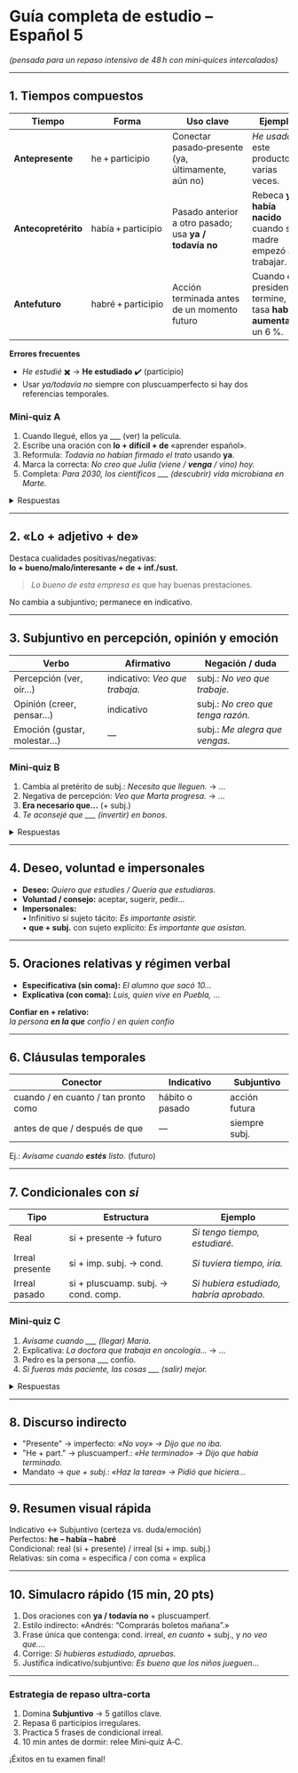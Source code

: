 # Guía completa de estudio – Español 5
*(pensada para un repaso intensivo de 48 h con mini‑quices intercalados)*

---
## 1. Tiempos compuestos
| Tiempo | Forma | Uso clave | Ejemplo |
|--------|-------|-----------|---------|
| **Antepresente** | he + participio | Conectar pasado‑presente (ya, últimamente, aún no) | *He usado* este producto varias veces. |
| **Antecopretérito** | había + participio | Pasado anterior a otro pasado; usa **ya / todavía no** | Rebeca **ya había nacido** cuando su madre empezó a trabajar. |
| **Antefuturo** | habré + participio | Acción terminada antes de un momento futuro | Cuando el presidente termine, la tasa **habrá aumentado** un 6 %. |

**Errores frecuentes**
- *He estudié* ✖️ → **He estudiado** ✔️ (participio)
- Usar *ya/todavía no* siempre con pluscuamperfecto si hay dos referencias temporales.

### Mini‑quiz A
1. Cuando llegué, ellos ya ___ (ver) la película.  
2. Escribe una oración con **lo + difícil + de** «aprender español».  
3. Reformula: *Todavía no habían firmado el trato* usando **ya**.  
4. Marca la correcta: *No creo que Julia (viene / **venga** / vino) hoy.*  
5. Completa: *Para 2030, los científicos ___ (descubrir) vida microbiana en Marte.*

<details><summary>Respuestas</summary>1. *habían visto*  2. Libre.  3. **Ya habían firmado**…  4. **venga**  5. *habrán descubierto*</details>

---
## 2. «Lo + adjetivo + de»
Destaca cualidades positivas/negativas: **lo + bueno/malo/interesante + de + inf./sust.**
> *Lo bueno de esta empresa es* que hay buenas prestaciones.

No cambia a subjuntivo; permanece en indicativo.

---
## 3. Subjuntivo en percepción, opinión y emoción
| Verbo | Afirmativo | Negación / duda |
|-------|------------|-----------------|
| Percepción (ver, oír…) | indicativo: *Veo que trabaja.* | subj.: *No veo que trabaje.* |
| Opinión (creer, pensar…) | indicativo | subj.: *No creo que tenga razón.* |
| Emoción (gustar, molestar…) | — | subj.: *Me alegra que vengas.* |

### Mini‑quiz B
1. Cambia al pretérito de subj.: *Necesito que lleguen.* → …  
2. Negativa de percepción: *Veo que Marta progresa.* → …  
3. **Era necesario que…** (+ subj.)  
4. *Te aconsejé que ___ (invertir) en bonos.*

<details><summary>Respuestas</summary>1. *Necesitaba que llegaran*  2. *No veo que Marta progrese*  3. Libre  4. *invirtieras*</details>

---
## 4. Deseo, voluntad e impersonales
- **Deseo:** *Quiero que estudies / Quería que estudiaras.*
- **Voluntad / consejo:** aceptar, sugerir, pedir…
- **Impersonales:**  
  • Infinitivo si sujeto tácito: *Es importante asistir.*  
  • **que + subj.** con sujeto explícito: *Es importante que asistan.*

---
## 5. Oraciones relativas y régimen verbal
- **Especificativa (sin coma):** *El alumno que sacó 10…*  
- **Explicativa (con coma):** *Luis, quien vive en Puebla, …*

**Confiar en + relativo:**  
*la persona **en la que** confío* / *en quien confío*

---
## 6. Cláusulas temporales
| Conector | Indicativo | Subjuntivo |
|----------|------------|------------|
| cuando / en cuanto / tan pronto como | hábito o pasado | acción futura |
| antes de que / después de que | — | siempre subj. |

Ej.: *Avísame cuando **estés** listo.* (futuro)

---
## 7. Condicionales con *si*
| Tipo | Estructura | Ejemplo |
|------|-----------|---------|
| Real | si + presente → futuro | *Si tengo tiempo, estudiaré.* |
| Irreal presente | si + imp. subj. → cond. | *Si tuviera tiempo, iría.* |
| Irreal pasado | si + pluscuamp. subj. → cond. comp. | *Si hubiera estudiado, habría aprobado.* |

### Mini‑quiz C
1. *Avísame cuando ___ (llegar) María.*  
2. Explicativa: *La doctora que trabaja en oncología…* → …  
3. Pedro es la persona ___ confío.  
4. *Si fueras más paciente, las cosas ___ (salir) mejor.*

<details><summary>Respuestas</summary>1. *llegue*  2. *La doctora, quien trabaja…*  3. *en quien / en la que*  4. *saldrían*</details>

---
## 8. Discurso indirecto
- "Presente" → imperfecto: *«No voy» → Dijo que no iba.*
- "He + part." → pluscuamperf.: *«He terminado» → Dijo que había terminado.*
- Mandato → *que + subj.*: *«Haz la tarea» → Pidió que hiciera…*

---
## 9. Resumen visual rápida
Indicativo ↔ Subjuntivo (certeza vs. duda/emoción)  
Perfectos: **he – había – habré**  
Condicional: real (si + presente) / irreal (si + imp. subj.)  
Relativas: sin coma = especifica / con coma = explica

---
## 10. Simulacro rápido (15 min, 20 pts)
1. Dos oraciones con **ya / todavía no** + pluscuamperf.  
2. Estilo indirecto: «Andrés: “Comprarás boletos mañana”.»  
3. Frase única que contenga: cond. irreal, *en cuanto* + subj., y *no veo que…*.  
4. Corrige: *Si hubieras estudiado, apruebas.*  
5. Justifica indicativo/subjuntivo: *Es bueno que los niños jueguen…*

---
### Estrategia de repaso ultra‑corta
1. Domina **Subjuntivo** → 5 gatillos clave.  
2. Repasa 6 participios irregulares.  
3. Practica 5 frases de condicional irreal.  
4. 10 min antes de dormir: relee Mini‑quiz A‑C.

¡Éxitos en tu examen final!

